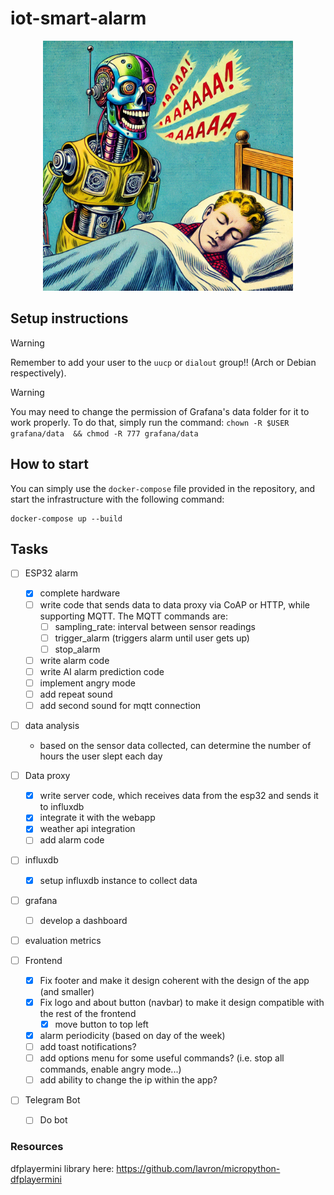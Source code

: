 # iot-smart-alarm

<p align="center">
  <img src="res//image.png" alt="Robot Alarm" width="400px"/>
</p>

## Setup instructions

> [!WARNING]
> Remember to add your user to the `uucp` or `dialout` group!! (Arch or Debian respectively).


> [!WARNING]
> You may need to change the permission of Grafana's data folder for it to work properly.
> To do that, simply run the command:
> `chown -R $USER grafana/data  && chmod -R 777 grafana/data`

## How to start
You can simply use the `docker-compose` file provided in the repository, and start the infrastructure with the following command:
```
docker-compose up --build
```

## Tasks

- [ ] ESP32 alarm
  - [x] complete hardware
  - [ ] write code that sends data to data proxy via CoAP or HTTP, while supporting MQTT. The MQTT commands are:
    - [ ] sampling_rate: interval between sensor readings
    - [ ] trigger_alarm (triggers alarm until user gets up)
    - [ ] stop_alarm
  - [ ] write alarm code
  - [ ] write AI alarm prediction code
  - [ ] implement angry mode
  - [ ] add repeat sound
  - [ ] add second sound for mqtt connection

- [ ] data analysis
  - based on the sensor data collected, can determine the number of hours the user slept each day

- [ ] Data proxy
  - [x] write server code, which receives data from the esp32 and sends it to influxdb
  - [x] integrate it with the webapp
  - [x] weather api integration
  - [ ] add alarm code

- [ ] influxdb
  - [x] setup influxdb instance to collect data

- [ ] grafana
  - [ ] develop a dashboard

- [ ] evaluation metrics

- [ ] Frontend
  - [x] Fix footer and make it design coherent with the design of the app (and smaller)
  - [x] Fix logo and about button (navbar) to make it design compatible with the rest of the frontend
    - [x] move button to top left
  - [x] alarm periodicity (based on day of the week)
  - [ ] add toast notifications?
  - [ ] add options menu for some useful commands? (i.e. stop all commands, enable angry mode...)
  - [ ] add ability to change the ip within the app?

- [ ] Telegram Bot
  - [ ] Do bot

### Resources
dfplayermini library here: https://github.com/lavron/micropython-dfplayermini